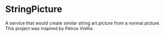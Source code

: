 # StringPicture
A service that would create similar string art picture from a normal picture. This project was inspired by Petros Vrellis.

